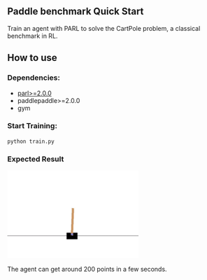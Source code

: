 ## Paddle benchmark Quick Start
Train an agent with PARL to solve the CartPole problem, a classical benchmark in RL.

## How to use
### Dependencies:

+ [parl>=2.0.0](https://github.com/PaddlePaddle/PARL)
+ paddlepaddle>=2.0.0
+ gym

### Start Training:
```
python train.py  
```

### Expected Result
<img src="performance.gif" width = "300" height ="200" alt="result"/>

The agent can get around 200 points in a few seconds.
